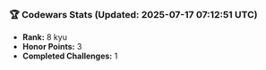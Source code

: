 ### 🏆 Codewars Stats (Updated: 2025-07-17 07:12:51 UTC)

- **Rank:** 8 kyu
- **Honor Points:** 3
- **Completed Challenges:** 1
